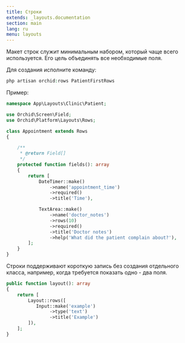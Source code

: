 ```yaml
---
title: Строки
extends: _layouts.documentation
section: main
lang: ru
menu: layouts
---
```


Макет строк служит минимальным набором, который чаще всего используется.
Его цель объединять все необходимые поля.

Для создания исполните команду:
```php
php artisan orchid:rows PatientFirstRows
```

Пример:
```php
namespace App\Layouts\Clinic\Patient;

use Orchid\Screen\Field;
use Orchid\Platform\Layouts\Rows;

class Appointment extends Rows
{

    /**
     * @return Field[]
     */
    protected function fields(): array
    {
        return [
            DateTimer::make()
                ->name('appointment_time')
                ->required()
                ->title('Time'),

            TextArea::make()
                ->name('doctor_notes')
                ->rows(10)
                ->required()
                ->title('Doctor notes')
                ->help('What did the patient complain about?'),
        ];
    }
}
```

Строки поддерживают короткую запись без создания отдельного класса,
например, когда требуется показать одно - два поля.

```php
public function layout(): array
{
    return [
        Layout::rows([
           Input::make('example')
                ->type('text')
                ->title('Example')
        ]),
    ];
}
```
